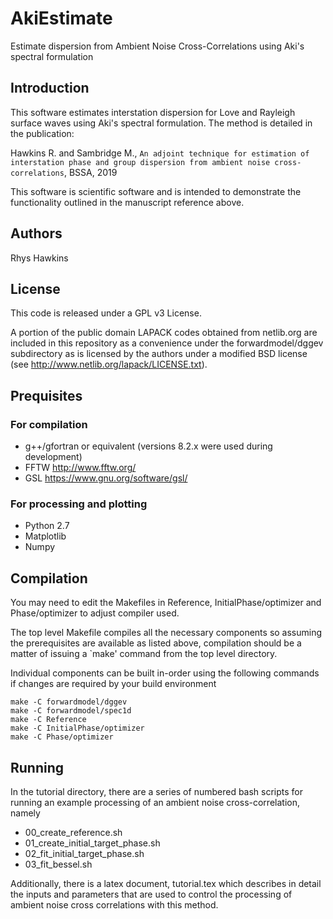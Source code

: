 # AkiEstimate

Estimate dispersion from Ambient Noise Cross-Correlations using Aki's spectral formulation

## Introduction

This software estimates interstation dispersion for Love and Rayleigh surface waves using
Aki's spectral formulation. The method is detailed in the publication:

  Hawkins R. and Sambridge M., ``An adjoint technique for estimation of interstation phase and
  group dispersion from ambient noise cross-correlations``, BSSA, 2019

This software is scientific software and is intended to demonstrate the functionality outlined
in the manuscript reference above. 

## Authors

Rhys Hawkins

## License

This code is released under a GPL v3 License.

A portion of the public domain LAPACK codes obtained from netlib.org
are included in this repository as a convenience under the
forwardmodel/dggev subdirectory as is licensed by the authors under
a modified BSD license (see http://www.netlib.org/lapack/LICENSE.txt).

## Prequisites

### For compilation

* g++/gfortran or equivalent (versions 8.2.x were used during development)
* FFTW http://www.fftw.org/
* GSL https://www.gnu.org/software/gsl/

### For processing and plotting

* Python 2.7
* Matplotlib
* Numpy

## Compilation

You may need to edit the Makefiles in Reference, InitialPhase/optimizer
and Phase/optimizer to adjust compiler used.

The top level Makefile compiles all the necessary components so assuming
the prerequisites are available as listed above, compilation should be
a matter of issuing a `make' command from the top level directory.

Individual components can be built in-order using the following commands
if changes are required by your build environment

```
make -C forwardmodel/dggev
make -C forwardmodel/spec1d
make -C Reference
make -C InitialPhase/optimizer
make -C Phase/optimizer
```

## Running

In the tutorial directory, there are a series of numbered bash scripts for running
an example processing of an ambient noise cross-correlation, namely

* 00_create_reference.sh
* 01_create_initial_target_phase.sh
* 02_fit_initial_target_phase.sh
* 03_fit_bessel.sh

Additionally, there is a latex document, tutorial.tex which describes in detail
the inputs and parameters that are used to control the processing of ambient
noise cross correlations with this method.